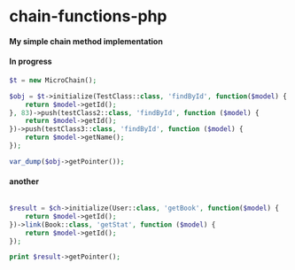 # chain-functions-php

#### My simple chain method implementation

#### In progress

```php
$t = new MicroChain();

$obj = $t->initialize(TestClass::class, 'findById', function($model) {
    return $model->getId();
}, 83)->push(testClass2::class, 'findById', function ($model) {
    return $model->getId();
})->push(testClass3::class, 'findById', function ($model) {
    return $model->getName();
});

var_dump($obj->getPointer());
```

#### another

```php

$result = $ch->initialize(User::class, 'getBook', function($model) {
    return $model->getId();
})->link(Book::class, 'getStat', function ($model) {
    return $model->getId();
});

print $result->getPointer();
```
